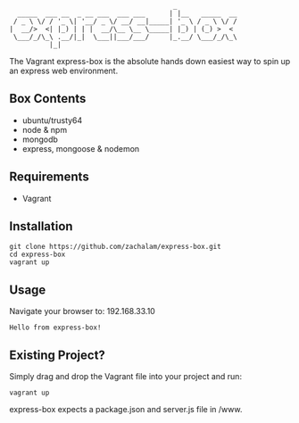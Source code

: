                                              _               
      _____  ___ __  _ __ ___  ___ ___      | |__   _____  __
     / _ \ \/ / '_ \| '__/ _ \/ __/ __|_____| '_ \ / _ \ \/ /
    |  __/>  <| |_) | | |  __/\__ \__ \_____| |_) | (_) >  <
     \___/_/\_\ .__/|_|  \___||___/___/     |_.__/ \___/_/\_\
              |_|                                            

The Vagrant express-box is the absolute hands down easiest way to spin up an express web environment.

## Box Contents
- ubuntu/trusty64
- node & npm
- mongodb
- express, mongoose & nodemon

## Requirements
- Vagrant

## Installation
```
git clone https://github.com/zachalam/express-box.git
cd express-box
vagrant up
```

## Usage
Navigate your browser to: 192.168.33.10
```
Hello from express-box!
```

## Existing Project?
Simply drag and drop the Vagrant file into your project and run:
```
vagrant up
```
express-box expects a package.json and server.js file in /www.
